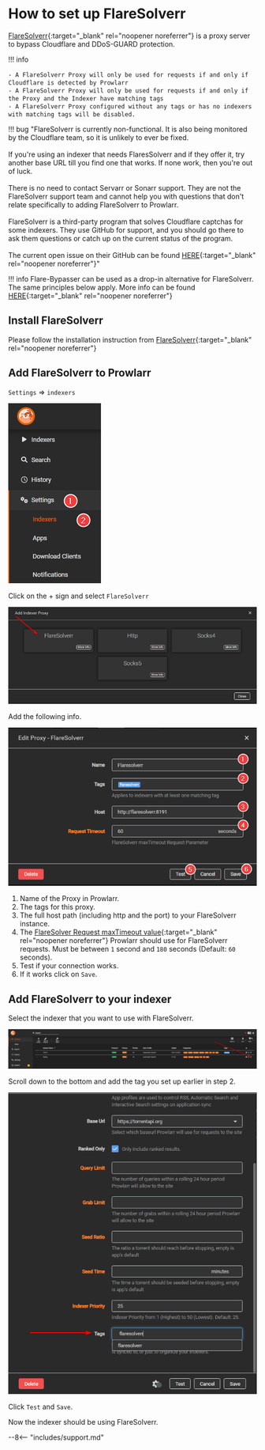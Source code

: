 # How to set up FlareSolverr

[FlareSolverr](https://github.com/FlareSolverr/FlareSolverr){:target="\_blank" rel="noopener noreferrer"} is a proxy server to bypass Cloudflare and DDoS-GUARD protection.

!!! info

    - A FlareSolverr Proxy will only be used for requests if and only if Cloudflare is detected by Prowlarr
    - A FlareSolverr Proxy will only be used for requests if and only if the Proxy and the Indexer have matching tags
    - A FlareSolverr Proxy configured without any tags or has no indexers with matching tags will be disabled.

!!! bug "FlareSolverr is currently non-functional. It is also being monitored by the Cloudflare team, so it is unlikely to ever be fixed.<br><br>If you're using an indexer that needs FlaresSolverr and if they offer it, try another base URL till you find one that works. If none work, then you're out of luck.<br><br>There is no need to contact Servarr or Sonarr support. They are not the FlareSolverr support team and cannot help you with questions that don't relate specifically to adding FlareSolverr to Prowlarr.<br><br>FlareSolverr is a third-party program that solves Cloudflare captchas for some indexers. They use GitHub for support, and you should go there to ask them questions or catch up on the current status of the program.<br><br>The current open issue on their GitHub can be found [HERE](https://github.com/FlareSolverr/FlareSolverr/issues/1253){:target="\_blank" rel="noopener noreferrer"}"

!!! info
Flare-Bypasser can be used as a drop-in alternative for FlareSolverr. The same principles below apply. More info can be found [HERE](https://github.com/yoori/flare-bypasser/tree/main){:target="\_blank" rel="noopener noreferrer"} 

## Install FlareSolverr

Please follow the installation instruction from [FlareSolverr](https://github.com/FlareSolverr/FlareSolverr#installation){:target="\_blank" rel="noopener noreferrer"}

## Add FlareSolverr to Prowlarr

`Settings` => `indexers`

![Settings => images](images/settings-indexers.png)

Click on the + sign and select `FlareSolverr`

![Add Indexers](images/add-indexer-proxy-flaresolverr.png)

Add the following info.

![Add Proxy FlareSolverr](images/add-proxy-flaresolverr.png)

1. Name of the Proxy in Prowlarr.
1. The tags for this proxy.
1. The full host path (including http and the port) to your FlareSolverr instance.
1. The [FlareSolver Request maxTimeout value](https://github.com/FlareSolverr/FlareSolverr#-requestget){:target="\_blank" rel="noopener noreferrer"} Prowlarr should use for FlareSolverr requests. Must be between `1` second and `180` seconds (Default: `60` seconds).
1. Test if your connection works.
1. If it works click on `Save`.

## Add FlareSolverr to your indexer

Select the indexer that you want to use with FlareSolverr.

![Select Indexer](images/select-indexer.png)

Scroll down to the bottom and add the tag you set up earlier in step 2.

![Add tag to indexer](images/add-tag-to-indexer-flaresolverr.png)

Click `Test` and `Save`.

Now the indexer should be using FlareSolverr.

--8<-- "includes/support.md"
